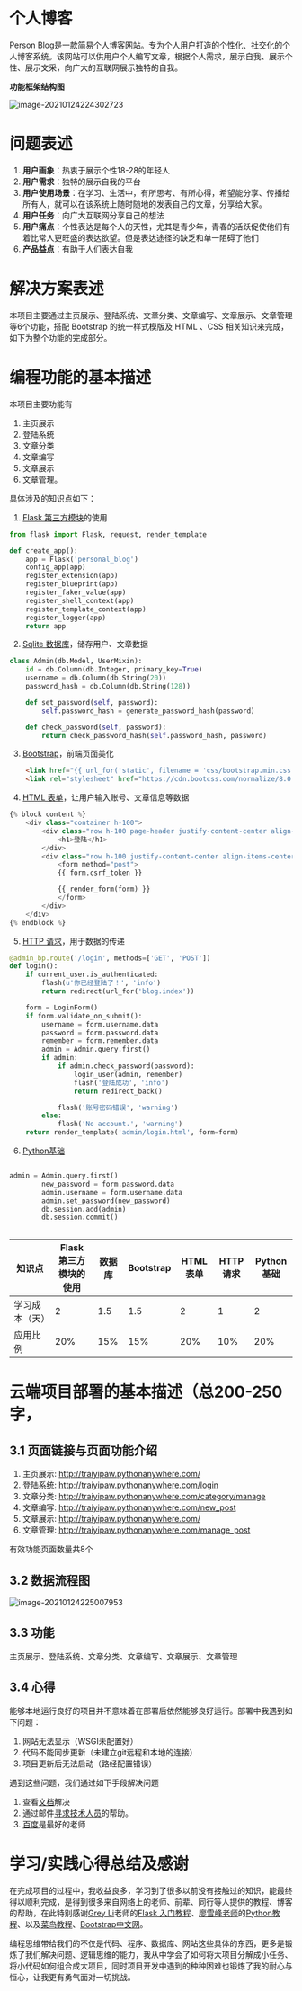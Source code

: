
# 个人博客


Person Blog是一款简易个人博客网站。专为个人用户打造的个性化、社交化的个人博客系统。该网站可以供用户个人编写文章，根据个人需求，展示自我、展示个性、展示文采，向广大的互联网展示独特的自我。



**功能框架结构图**

![image-20210124224302723](image/image-20210124224302723.png)

# 问题表述



1. **用户画象**：热衷于展示个性18-28的年轻人
2. **用户需求**：独特的展示自我的平台
3. **用户使用场景**：在学习、生活中，有所思考、有所心得，希望能分享、传播给所有人，就可以在该系统上随时随地的发表自己的文章，分享给大家。
4. **用户任务**：向广大互联网分享自己的想法
5. **用户痛点**：个性表达是每个人的天性，尤其是青少年，青春的活跃促使他们有着比常人更旺盛的表达欲望。但是表达途径的缺乏和单一阻碍了他们
6. **产品益点**：有助于人们表达自我

# 解决方案表述


本项目主要通过主页展示、登陆系统、文章分类、文章编写、文章展示、文章管理等6个功能，搭配 Bootstrap 的统一样式模版及 HTML 、CSS 相关知识来完成，如下为整个功能的完成部分。


# 编程功能的基本描述


本项目主要功能有
1. 主页展示 
2. 登陆系统
3. 文章分类
4. 文章编写
5. 文章展示
6. 文章管理。

具体涉及的知识点如下：


1. [Flask 第三方模块](https://read.helloflask.com/)的使用

```python
from flask import Flask, request, render_template

def create_app():
    app = Flask('personal_blog')
    config_app(app)
    register_extension(app)
    register_blueprint(app)
    register_faker_value(app)
    register_shell_context(app)
    register_template_context(app)
    register_logger(app)
    return app


```

2.  [Sqlite 数据库](https://www.osgeo.cn/sqlalchemy/)，储存用户、文章数据

```python
class Admin(db.Model, UserMixin):
    id = db.Column(db.Integer, primary_key=True)
    username = db.Column(db.String(20))
    password_hash = db.Column(db.String(128))

    def set_password(self, password):
        self.password_hash = generate_password_hash(password)

    def check_password(self, password):
        return check_password_hash(self.password_hash, password)

```

3. [Bootstrap](https://www.bootcss.com/)，前端页面美化

```html
    <link href="{{ url_for('static', filename = 'css/bootstrap.min.css') }}" rel="stylesheet" />
    <link rel="stylesheet" href="https://cdn.bootcss.com/normalize/8.0.1/normalize.min.css">
```

4. [HTML 表单](https://www.runoob.com/html/html-forms.html)，让用户输入账号、文章信息等数据

```python
{% block content %}
    <div class="container h-100">
        <div class="row h-100 page-header justify-content-center align-items-center">
            <h1>登陆</h1>
        </div>
        <div class="row h-100 justify-content-center align-items-center">
            <form method="post">
            {{ form.csrf_token }}

            {{ render_form(form) }}
            </form>
        </div>
    </div>
{% endblock %}
```

5. [HTTP 请求](https://www.runoob.com/http/http-methods.html)，用于数据的传递

```python
@admin_bp.route('/login', methods=['GET', 'POST'])
def login():
    if current_user.is_authenticated:
        flash(u'你已经登陆了！', 'info')
        return redirect(url_for('blog.index'))

    form = LoginForm()
    if form.validate_on_submit():
        username = form.username.data
        password = form.password.data
        remember = form.remember.data
        admin = Admin.query.first()
        if admin:
            if admin.check_password(password):
                login_user(admin, remember)
                flash('登陆成功', 'info')
                return redirect_back()

            flash('账号密码错误', 'warning')
        else:
            flash('No account.', 'warning')
    return render_template('admin/login.html', form=form)

```

6. [Python基础](https://www.liaoxuefeng.com/wiki/1016959663602400)

```python

admin = Admin.query.first()
        new_password = form.password.data
        admin.username = form.username.data
        admin.set_password(new_password)
        db.session.add(admin)
        db.session.commit()
      
```





| 知识点         | Flask 第三方模块的使用 | 数据库 | Bootstrap | HTML表单 | HTTP 请求 | Python基础 |
| -------------- | ---------------------- | ------ | --------- | -------- | --------- | ---------- |
| 学习成本（天） | 2                      | 1.5    | 1.5       | 2        | 1         | 2          |
| 应用比例       | 20%                    | 15%    | 15%       | 20%      | 10%       | 20%        |



# 云端项目部署的基本描述（总200-250字，


##  3.1 页面链接与页面功能介绍


1. 主页展示: http://traiyipaw.pythonanywhere.com/
2. 登陆系统: http://traiyipaw.pythonanywhere.com/login
3. 文章分类: http://traiyipaw.pythonanywhere.com/category/manage
4. 文章编写: http://traiyipaw.pythonanywhere.com/new_post
5. 文章展示: http://traiyipaw.pythonanywhere.com/
6. 文章管理: http://traiyipaw.pythonanywhere.com/manage_post

有效功能页面数量共8个

## 3.2 数据流程图

![image-20210124225007953](image/image-20210124225007953.png)

## 3.3 功能

主页展示、登陆系统、文章分类、文章编写、文章展示、文章管理

## 3.4 心得

能够本地运行良好的项目并不意味着在部署后依然能够良好运行。部署中我遇到如下问题：


1. 网站无法显示（WSGI未配置好）
2. 代码不能同步更新（未建立git远程和本地的连接）
3. 项目更新后无法启动（路经配置错误）


遇到这些问题，我们通过如下手段解决问题
1. 查看[文档](https://help.pythonanywhere.com/pages/)解决
2. 通过邮件[寻求技术人员](https://www.pythonanywhere.com/forums/)的帮助。
3. [百度](https://www.baidu.com/)是最好的老师


# 学习/实践心得总结及感谢

在完成项目的过程中，我收益良多，学习到了很多以前没有接触过的知识，能最终得以顺利完成，是得到很多来自网络上的老师、前辈、同行等人提供的教程、博客的帮助，在此特别感谢[Grey Li](https://github.com/greyli)老师的[Flask 入门教程](http://helloflask.com/tutorial/)、[廖雪峰老师](https://www.liaoxuefeng.com/)的[Python教程](https://www.liaoxuefeng.com/wiki/1016959663602400)、以及[菜鸟教程](https://www.runoob.com/)、[Bootstrap中文网](https://www.bootcss.com/)。

编程思维带给我们的不仅是代码、程序、数据库、网站这些具体的东西，更多是锻炼了我们解决问题、逻辑思维的能力，我从中学会了如何将大项目分解成小任务、将小代码如何组合成大项目，同时项目开发中遇到的种种困难也锻炼了我的耐心与恒心，让我更有勇气面对一切挑战。


